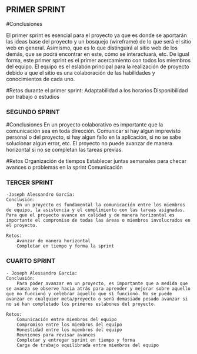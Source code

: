 ## PRIMER SPRINT

#Conclusiones

El primer sprint es esencial para el proyecto ya que es donde se aportarán las ideas base del proyecto y un bosquejo (wireframe) de lo que será el sitio web en general. Asimismo, que es lo que distinguirá al sitio web de los demás, que se podrá encontrar en este, cómo se interactuará, etc. 
De igual forma, este primer sprint es el primer acercamiento con todos los miembros del equipo. El equipo es el eslabón principal para la realización de proyecto debido a que el sitio es una colaboración de las habilidades y conocimientos de cada uno. 

#Retos durante el primer sprint:
Adaptabilidad a los horarios
Disponibilidad por trabajo o estudios

### SEGUNDO SPRINT

#Conclusiones
En un proyecto colaborativo es importante que la comunicación sea en toda dirección. Comunicar si hay algun imprevisto personal o del proyecto, si hay algun fallo en la aplicación, si no se sabe solucionar algun error, etc. 
El proyecto no puede avanzar de manera horizontal si no se completan las tareas previas.

#Retos
Organización de tiempos
Establecer juntas semanales para checar avances o problemas en la sprint
Comunicación

### TERCER SPRINT

    -Joseph Alessandro García:
    Conclusión:
        En un proyecto es fundamental la comunicación entre los miembros de equipo, la asistencia y el cumplimiento con las tareas asignadas. Para que el proyecto avance en calidad y de manera horizontal es importante el compromiso de todas las áreas o miembros involucrados en el proyecto.
    
    Retos:
        Avanzar de manera horizontal
        Completar en tiempo y forma la sprint

### CUARTO SPRINT

    - Joseph Alessandro García: 
    Conclusión: 
        Para poder avanzar en un proyecto, es importante que a medida que se avanza se observe hacia atrás para aprender y mejorar sobre aquello que no funcionó y celebrar aquello que sí funcionó. No se puede avanzar en cualquier meta/proyecto o será demasiado pesado avanzar si no sé han completado los primeros eslabones del proyecto. 
	
    Retos:
		Comunicación entre miembros del equipo
		Compromiso entre los miembros del equipo
		Honestidad entre los miembros del equipo
		Reuniones para revisar avances
		Completar y entregar sprint en tiempo y forma
        Carga de trabajo equilibrada entre miembros del equipo